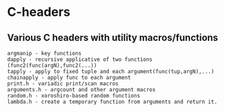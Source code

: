 # C-headers
Various C headers with utility macros/functions
------------
```
argmanip - key functions 
dapply - recursive applicative of two functions (func2(func(argN),func2(...))
tapply - apply to fixed tuple and each argument(func(tup,argN),...)
chainapply - apply func to each argument
print.h - variadic print/scan macros
arguments.h - argcount and other argument macros
random.h - xoroshiro-based random functions
lambda.h - create a temporary function from arguments and return it.
```

